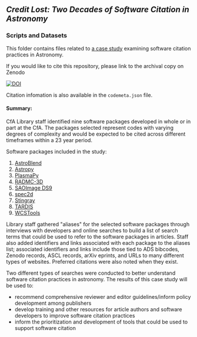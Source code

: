 ## *Credit Lost: Two Decades of Software Citation in Astronomy* 
### Scripts and Datasets

This folder contains files related to [a case study](https://dx.doi.org/10.17605/OSF.IO/P9GJR) examining software citation practices in Astronomy. 

If you would like to cite this repository, please link to the archival copy on Zenodo

[![DOI](https://zenodo.org/badge/DOI/10.5281/zenodo.3530867.svg)](https://doi.org/10.5281/zenodo.3530867)

Citation infomation is also available in the `codemeta.json` file.

#### Summary:

CfA Library staff identified nine software packages developed in whole or in part at the CfA. The packages selected represent codes with varying degrees of complexity and would be expected to be cited across different timeframes within a 23 year period.

Software packages included in the study:
1. [AstroBlend](http://www.astroblend.com/)
2. [Astropy](http://www.astropy.org/)
3. [PlasmaPy](http://www.plasmapy.org/)
4. [RADMC-3D](http://www.ita.uni-heidelberg.de/~dullemond/software/radmc-3d/)
5. [SAOImage DS9](http://ds9.si.edu/site/Home.html)
6. [spec2d](http://deep.ps.uci.edu/spec2d/)
7. [Stingray](https://stingraysoftware.github.io/)
8. [TARDIS](https://tardis-sn.github.io/tardis/)
9. [WCSTools](http://tdc-www.harvard.edu/software/wcstools/)

Library staff gathered "aliases" for the selected software packages through interviews with developers and online searches to build a list of search terms that could be used to refer to the software packages in articles. Staff also added identifiers and links associated with each package to the aliases list; associated identifiers and links include those tied to ADS bibcodes, Zenodo records, ASCL records, arXiv eprints, and URLs to many different types of websites. Preferred citations were also noted when they exist.

Two different types of searches were conducted to better understand software citation practices in astronomy. The results of this case study will be used to:
* recommend comprehensive reviewer and editor guidelines/inform policy development among publishers
* develop training and other resources for article authors and software developers to improve software citation practices
* inform the prioritization and development of tools that could be used to support software citation
